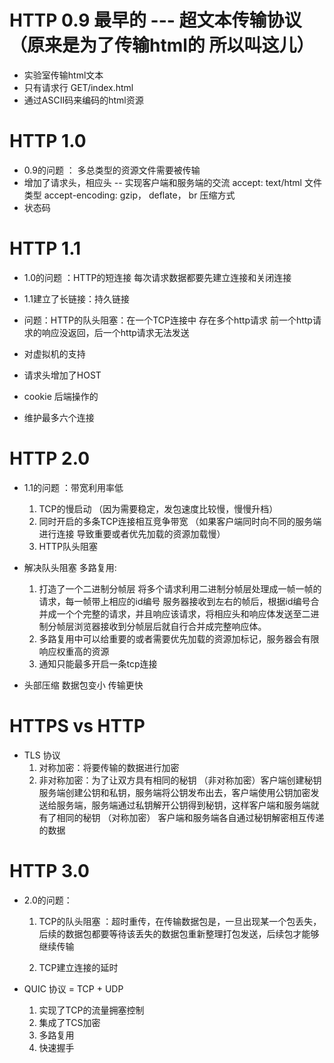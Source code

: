 # HTTP 0.9  最早的 --- 超文本传输协议（原来是为了传输html的 所以叫这儿）
- 实验室传输html文本
- 只有请求行  GET/index.html
- 通过ASCII码来编码的html资源

# HTTP 1.0
- 0.9的问题 ： 多总类型的资源文件需要被传输
- 增加了请求头，相应头 -- 实现客户端和服务端的交流
    accept:  text/html  文件类型
    accept-encoding: gzip， deflate， br  压缩方式
- 状态码

# HTTP 1.1
- 1.0的问题 ：HTTP的短连接  每次请求数据都要先建立连接和关闭连接
- 1.1建立了长链接：持久链接

- 问题：HTTP的队头阻塞：在一个TCP连接中 存在多个http请求 前一个http请求的响应没返回，后一个http请求无法发送

- 对虚拟机的支持
- 请求头增加了HOST 

- cookie 后端操作的 
- 维护最多六个连接

# HTTP 2.0
 - 1.1的问题 ：带宽利用率低
    1. TCP的慢启动 （因为需要稳定，发包速度比较慢，慢慢升档）
    2. 同时开启的多条TCP连接相互竞争带宽  （如果客户端同时向不同的服务端进行连接 导致重要或者优先加载的资源加载慢）
    3. HTTP队头阻塞 
 - 解决队头阻塞 多路复用: 
    1. 打造了一个二进制分帧层 将多个请求利用二进制分帧层处理成一帧一帧的请求，每一帧带上相应的id编号
    服务器接收到左右的帧后，根据id编号合并成一个个完整的请求，并且响应该请求，将相应头和响应体发送至二进制分帧层浏览器接收到分帧层后就自行合并成完整响应体。
    2. 多路复用中可以给重要的或者需要优先加载的资源加标记，服务器会有限响应权重高的资源
    3. 通知只能最多开启一条tcp连接

 - 头部压缩 
    数据包变小 传输更快

# HTTPS vs HTTP
 - TLS 协议
    1. 对称加密：将要传输的数据进行加密
    2. 非对称加密：为了让双方具有相同的秘钥
    （非对称加密）客户端创建秘钥 服务端创建公钥和私钥，服务端将公钥发布出去，客户端使用公钥加密发送给服务端，服务端通过私钥解开公钥得到秘钥，这样客户端和服务端就有了相同的秘钥
    （对称加密） 客户端和服务端各自通过秘钥解密相互传递的数据 

# HTTP 3.0
 - 2.0的问题：
    1. TCP的队头阻塞 ：超时重传，在传输数据包是，一旦出现某一个包丢失，后续的数据包都要等待该丢失的数据包重新整理打包发送，后续包才能够继续传输

    2. TCP建立连接的延时

 - QUIC 协议 = TCP + UDP
    1. 实现了TCP的流量拥塞控制
    2. 集成了TCS加密
    3. 多路复用
    4. 快速握手
    
